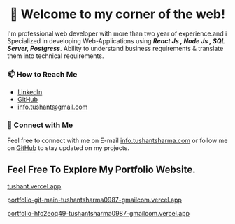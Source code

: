 <h1 align='center'>👋 Welcome to my corner of the web! </h1> 

I'm professional web developer with more than two year of experience.and i Specialized in developing
Web-Applications using ***React Js  , Node Js , SQL Server, Postgress***. Ability to understand business requirements & translate them into technical
requirements.

### 📫 How to Reach Me

- [LinkedIn](www.linkedin.com/in/tushant-sharma)
- [GitHub]()
- [info.tushant@gmail.com]()
  
### 📌 Connect with Me

Feel free to connect with me on E-mail [info.tushantsharma.com]() or follow me on [GitHub](your-github-url) to stay updated on my projects.


##  Feel Free To Explore My Portfolio Website.

[tushant.vercel.app](https://tushant.vercel.app/)

[portfolio-git-main-tushantsharma0987-gmailcom.vercel.app](https://portfolio-git-main-tushantsharma0987-gmailcom.vercel.app)

[portfolio-hfc2eoq49-tushantsharma0987-gmailcom.vercel.app](https://portfolio-hfc2eoq49-tushantsharma0987-gmailcom.vercel.app)
